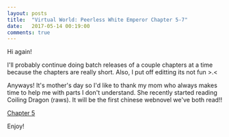 ```yaml
---
layout: posts
title:  "Virtual World: Peerless White Emperor Chapter 5-7"
date:   2017-05-14 00:19:00
comments: true
---
```


Hi again!

I'll probably continue doing batch releases of a couple chapters at a time because the chapters are really short. Also, I put off editting its not fun >.<

Anyways! It's mother's day so I'd like to thank my mom who always makes time to help me with parts I don't understand. She recently started reading Coiling Dragon (raws). It will be the first chinese webnovel we've both read!!

[Chapter 5][vwpwe0005]

Enjoy!

[vwpwe0005]: {{site.url}}/translations/VWPWE/0005.html